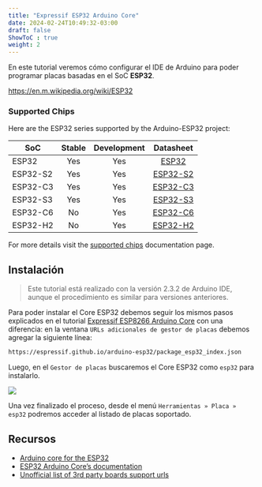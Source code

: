 ```yaml
---
title: "Expressif ESP32 Arduino Core"
date: 2024-02-24T10:49:32-03:00
draft: false
ShowToC : true
weight: 2
---
```


En este tutorial veremos cómo configurar el IDE de Arduino para poder programar placas basadas en el SoC **ESP32**.
<!--more-->

https://en.m.wikipedia.org/wiki/ESP32

### Supported Chips

Here are the ESP32 series supported by the Arduino-ESP32 project:

| **SoC**  | **Stable** | **Development** |                                           **Datasheet**                                           |
|----------|:----------:|:---------------:|:-------------------------------------------------------------------------------------------------:|
| ESP32    |     Yes    |       Yes       |    [ESP32](https://www.espressif.com/sites/default/files/documentation/esp32_datasheet_en.pdf)    |
| ESP32-S2 |     Yes    |       Yes       | [ESP32-S2](https://www.espressif.com/sites/default/files/documentation/esp32-s2_datasheet_en.pdf) |
| ESP32-C3 |     Yes    |       Yes       | [ESP32-C3](https://www.espressif.com/sites/default/files/documentation/esp32-c3_datasheet_en.pdf) |
| ESP32-S3 |     Yes    |       Yes       | [ESP32-S3](https://www.espressif.com/sites/default/files/documentation/esp32-s3_datasheet_en.pdf) |
| ESP32-C6 |     No     |       Yes       | [ESP32-C6](https://www.espressif.com/sites/default/files/documentation/esp32-c6_datasheet_en.pdf) |
| ESP32-H2 |     No     |       Yes       | [ESP32-H2](https://www.espressif.com/sites/default/files/documentation/esp32-h2_datasheet_en.pdf) |

For more details visit the [supported chips](https://docs.espressif.com/projects/arduino-esp32/en/latest/getting_started.html#supported-soc-s) documentation page.


## Instalación 

> Este tutorial está realizado con la versión 2.3.2 de Arduino IDE, aunque el procedimiento es similar para versiones anteriores.

Para poder instalar el Core ESP32 debemos seguir los mismos pasos explicados en el tutorial [Expressif ESP8266 Arduino Core](../esp8266/) con una diferencia: en la ventana `URLs adicionales de gestor de placas` debemos agregar la siguiente línea:

```sh
https://espressif.github.io/arduino-esp32/package_esp32_index.json
```
Luego, en el `Gestor de placas` buscaremos el Core ESP32 como `esp32` para instalarlo.

![](../img/esp32.gif)

Una vez finalizado el proceso, desde el menú `Herramientas » Placa » esp32` podremos acceder al listado de placas soportado.

## Recursos

- [Arduino core for the ESP32 ](https://github.com/espressif/arduino-esp32)
- [ESP32 Arduino Core’s documentation](https://docs.espressif.com/projects/arduino-esp32/en/latest/index.html)
- [Unofficial list of 3rd party boards support urls](https://github.com/arduino/Arduino/wiki/Unofficial-list-of-3rd-party-boards-support-urls)